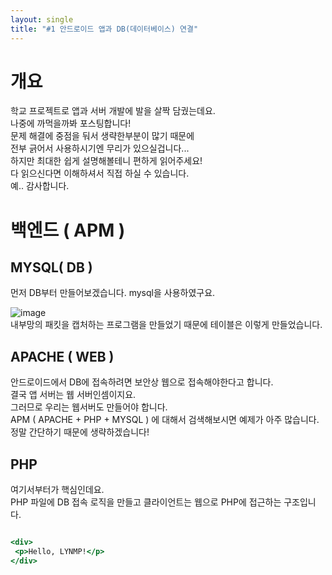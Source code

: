 ```yaml
---
layout: single
title: "#1 안드로이드 앱과 DB(데이터베이스) 연결"
---
```

# 개요
학교 프로젝트로 앱과 서버 개발에 발을 살짝 담궜는데요. <br>
나중에 까먹을까봐 포스팅합니다! <br>
문제 해결에 중점을 둬서 생략한부분이 많기 때문에 <br>
전부 긁어서 사용하시기엔 무리가 있으실겁니다... <br>
하지만 최대한 쉽게 설명해볼테니 편하게 읽어주세요! <br>
다 읽으신다면 이해하셔서 직접 하실 수 있습니다. <br>
예.. 감사합니다.

# 백엔드 ( APM )
## MYSQL( DB )
먼저 DB부터 만들어보겠습니다. mysql을 사용하였구요. <br>

![image](https://user-images.githubusercontent.com/92561389/147692126-0853dab9-1893-4e83-9057-bb70951d34b3.png) <br>
내부망의 패킷을 캡처하는 프로그램을 만들었기 때문에 테이블은 이렇게 만들었습니다.

## APACHE ( WEB )
안드로이드에서 DB에 접속하려면 보안상 웹으로 접속해야한다고 합니다. <br>
결국 앱 서버는 웹 서버인셈이지요. <br>
그러므로 우리는 웹서버도 만들어야 합니다. <br>
APM ( APACHE + PHP + MYSQL ) 에 대해서 검색해보시면 예제가 아주 많습니다. <br>
정말 간단하기 때문에 생략하겠습니다! 

## PHP
여기서부터가 핵심인데요. <br>
PHP 파일에 DB 접속 로직을 만들고 클라이언트는 웹으로 PHP에 접근하는 구조입니다. <br>

```html:hello.html

<div>
 <p>Hello, LYNMP!</p>
</div>
```
